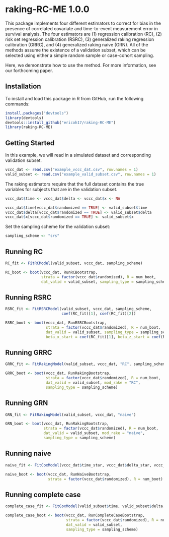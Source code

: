 
# raking-RC-ME 1.0.0

This package implements four different estimators to correct 
for bias in the presence of correlated covariate and time-to-event 
measurement error in survival analysis. The four estimators are 
(1) regression calibration (RC), (2) risk set regression calibration (RSRC),
(3) generalized raking regression calibration (GRRC), and 
(4) generalized raking naive (GRN). All of the methods assume the 
existence of a validation subset, which can be selected using
either a simple random sample or case-cohort sampling. 

Here, we demonstrate how to use the method. For more information, 
see our forthcoming paper. 

## Installation

To install and load this package in R from GitHub, run the following commands:
  
```R
install.packages("devtools")
library(devtools)
devtools::install_github("ericoh17/raking-RC-ME")
library(raking-RC-ME)
```  

## Getting Started

In this example, we will read in a simulated dataset and
corresponding validation subset. 

```R
vccc_dat <- read.csv("example_vccc_dat.csv", row.names = 1)
valid_subset <- read.csv("example_valid_subset.csv", row.names = 1)
```

The raking estimators require that the full dataset contains the true
variables for subjects that are in the validation subset.

```R
vccc_dat$time <- vccc_dat$delta <- vccc_dat$x <- NA

vccc_dat$time[vccc_dat$randomized == TRUE] <- valid_subset$time
vccc_dat$delta[vccc_dat$randomized == TRUE] <- valid_subset$delta
vccc_dat$x[vccc_dat$randomized == TRUE] <- valid_subset$x
```

Set the sampling scheme for the validation subset:
```R
sampling_scheme <- "srs"
```

## Running RC

```R
RC_fit <- FitRCModel(valid_subset, vccc_dat, sampling_scheme)

RC_boot <- boot(vccc_dat, RunRCBootstrap, 
                strata = factor(vccc_dat$randomized), R = num_boot,
                dat_valid = valid_subset, sampling_type = sampling_scheme)
```

## Running RSRC

```R
RSRC_fit <- FitRSRCModel(valid_subset, vccc_dat, sampling_scheme,
                         coef(RC_fit)[1], coef(RC_fit)[2])

RSRC_boot <- boot(vccc_dat, RunRSRCBootstrap,
                  strata = factor(vccc_dat$randomized), R = num_boot,
                  dat_valid = valid_subset, sampling_type = sampling_scheme,
                  beta_x_start = coef(RC_fit)[1], beta_z_start = coef(RC_fit)[2])
```

## Running GRRC

```R
GRRC_fit <- FitRakingModel(valid_subset, vccc_dat, "RC", sampling_scheme)

GRRC_boot <- boot(vccc_dat, RunRakingBootstrap,
                  strata = factor(vccc_dat$randomized), R = num_boot,
                  dat_valid = valid_subset, mod_rake = "RC", 
                  sampling_type = sampling_scheme)
```

## Running GRN

```R
GRN_fit <- FitRakingModel(valid_subset, vccc_dat, "naive")

GRN_boot <- boot(vccc_dat, RunRakingBootstrap,
                 strata = factor(vccc_dat$randomized), R = num_boot,
                 dat_valid = valid_subset, mod_rake = "naive", 
                 sampling_type = sampling_scheme)
```

## Running naive

```R
naive_fit <- FitCoxModel(vccc_dat$time_star, vccc_dat$delta_star, vccc_dat$x_star, vccc_dat$z)

naive_boot <- boot(vccc_dat, RunNaiveBootstrap,
                   strata = factor(vccc_dat$randomized), R = num_boot)

```

## Running complete case

```R
complete_case_fit <- FitCoxModel(valid_subset$time, valid_subset$delta, valid_subset$x, valid_subset$z)

complete_case_boot <- boot(vccc_dat, RunCompleteCaseBootstrap,
                           strata = factor(vccc_dat$randomized), R = num_boot,
                           dat_valid = valid_subset, 
                           sampling_type = sampling_scheme)

```

